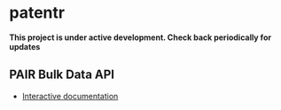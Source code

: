 # patentr

**This project is under active development. Check back periodically for updates**

## PAIR Bulk Data API

* [Interactive documentation](https://pairbulkdata.uspto.gov/swagger/index.html#!/home/showHomePageUsingGET)